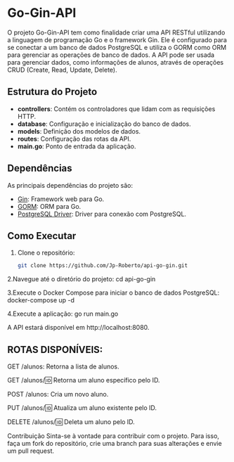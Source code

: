 # Go-Gin-API

O projeto Go-Gin-API tem como finalidade criar uma API RESTful utilizando a linguagem de programação Go e o framework Gin. Ele é configurado para se conectar a um banco de dados PostgreSQL e utiliza o GORM como ORM para gerenciar as operações de banco de dados. A API pode ser usada para gerenciar dados, como informações de alunos, através de operações CRUD (Create, Read, Update, Delete).

## Estrutura do Projeto

- **controllers**: Contém os controladores que lidam com as requisições HTTP.
- **database**: Configuração e inicialização do banco de dados.
- **models**: Definição dos modelos de dados.
- **routes**: Configuração das rotas da API.
- **main.go**: Ponto de entrada da aplicação.

## Dependências

As principais dependências do projeto são:

- [Gin](https://github.com/gin-gonic/gin): Framework web para Go.
- [GORM](https://gorm.io/): ORM para Go.
- [PostgreSQL Driver](https://gorm.io/docs/connecting_to_the_database.html#PostgreSQL): Driver para conexão com PostgreSQL.

## Como Executar

1. Clone o repositório:
   ```sh
   git clone https://github.com/Jp-Roberto/api-go-gin.git

2.Navegue até o diretório do projeto:
cd api-go-gin

3.Execute o Docker Compose para iniciar o banco de dados PostgreSQL:
docker-compose up -d

4.Execute a aplicação:
go run main.go

A API estará disponível em http://localhost:8080.

## ROTAS DISPONÍVEIS:

GET /alunos: Retorna a lista de alunos.

GET /alunos/:id: Retorna um aluno específico pelo ID.

POST /alunos: Cria um novo aluno.

PUT /alunos/:id: Atualiza um aluno existente pelo ID.

DELETE /alunos/:id: Deleta um aluno pelo ID.


Contribuição
Sinta-se à vontade para contribuir com o projeto. Para isso, faça um fork do repositório, crie uma branch para suas alterações e envie um pull request.
